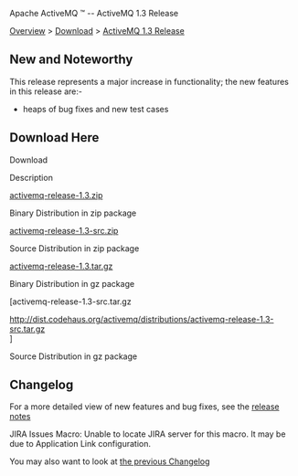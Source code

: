 Apache ActiveMQ ™ -- ActiveMQ 1.3 Release 

[Overview](overview.md) > [Download](OverviewOverview/Overview/download.md) > [ActiveMQ 1.3 Release](Overview/Download/activemq-13-release.md)


New and Noteworthy
------------------

This release represents a major increase in functionality; the new features in this release are:-

*   heaps of bug fixes and new test cases

Download Here
-------------

Download

Description

[activemq-release-1.3.zip](http://dist.codehaus.org/activemq/distributions/activemq-release-1.3.zip)

Binary Distribution in zip package

[activemq-release-1.3-src.zip](http://dist.codehaus.org/activemq/distributions/activemq-release-1.3-src.zip)

Source Distribution in zip package

[activemq-release-1.3.tar.gz](http://dist.codehaus.org/activemq/distributions/activemq-release-1.3.tar.gz)

Binary Distribution in gz package

\[activemq-release-1.3-src.tar.gz

http://dist.codehaus.org/activemq/distributions/activemq-release-1.3-src.tar.gz  
\]

Source Distribution in gz package

Changelog
---------

For a more detailed view of new features and bug fixes, see the [release notes](http://jira.activemq.org/jira/secure/ReleaseNote.jspa?version=11270&styleName=Html&projectId=10520&Create=Create)

JIRA Issues Macro: Unable to locate JIRA server for this macro. It may be due to Application Link configuration.

You may also want to look at [the previous Changelog](Overview/Download/activemq-12-release.md)


